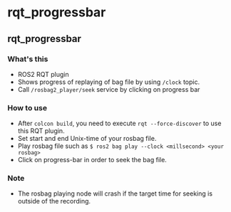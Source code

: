 rqt_progressbar
====

## rqt\_progressbar
### What's this
* ROS2 RQT plugin
* Shows progress of replaying of bag file by using `/clock` topic.
* Call `/rosbag2_player/seek` service by clicking on progress bar

### How to use
* After `colcon build`, you need to execute `rqt --force-discover` to use this RQT plugin.
* Set start and end Unix-time of your rosbag file.
* Play rosbag file such as `$ ros2 bag play --clock <millsecond> <your rosbag>`
* Click on progress-bar in order to seek the bag file.

### Note
* The rosbag playing node will crash if the target time for seeking is outside of the recording.

